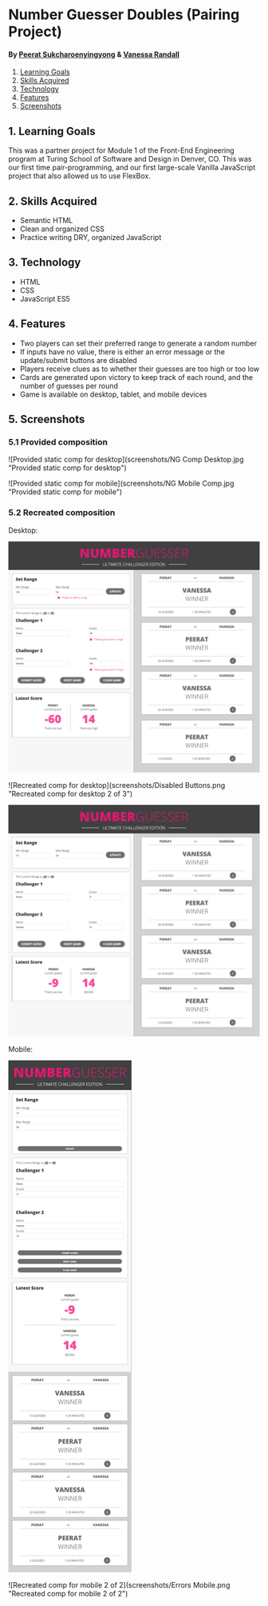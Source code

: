 # Number Guesser Doubles (Pairing Project)
#### By [Peerat Sukcharoenyingyong](https://github.com/peeratmac) & [Vanessa Randall](https://github.com/vrandall66)

1. <a href="#1-learning-goals">Learning Goals</a>
2. <a href="#2-skills-acquired">Skills Acquired</a>
3. <a href="#3-technology">Technology</a>
4. <a href="#4-features">Features</a>
5. <a href="#5-screenshots">Screenshots</a>

## 1. Learning Goals

This was a partner project for Module 1 of the Front-End Engineering program at Turing School of Software and Design in Denver, CO. This was our first time pair-programming, and our first large-scale Vanilla JavaScript project that also allowed us to use FlexBox.

## 2. Skills Acquired

  - Semantic HTML
  - Clean and organized CSS
  - Practice writing DRY, organized JavaScript

## 3. Technology

  - HTML
  - CSS
  - JavaScript ES5

## 4. Features

  - Two players can set their preferred range to generate a random number
  - If inputs have no value, there is either an error message or the update/submit buttons are disabled
  - Players receive clues as to whether their guesses are too high or too low
  - Cards are generated upon victory to keep track of each round, and the number of guesses per round
  - Game is available on desktop, tablet, and mobile devices

## 5. Screenshots

### 5.1 Provided composition

![Provided static comp for desktop](screenshots/NG Comp Desktop.jpg "Provided static comp for desktop")

![Provided static comp for mobile](screenshots/NG Mobile Comp.jpg "Provided static comp for mobile")

### 5.2 Recreated composition

Desktop:

![Recreated comp for desktop](screenshots/Errors.png "Recreated comp for desktop 1 of 3")

![Recreated comp for desktop](screenshots/Disabled Buttons.png "Recreated comp for desktop 2 of 3")

![Recreated comp for desktop](screenshots/Cards.png "Recreated comp for desktop 3 of 3")

Mobile:

![Recreated comp for mobile 1 of 2](screenshots/Mobile.png "Recreated comp for mobile 1 of 2")

![Recreated comp for mobile 2 of 2](screenshots/Errors Mobile.png "Recreated comp for mobile 2 of 2")
